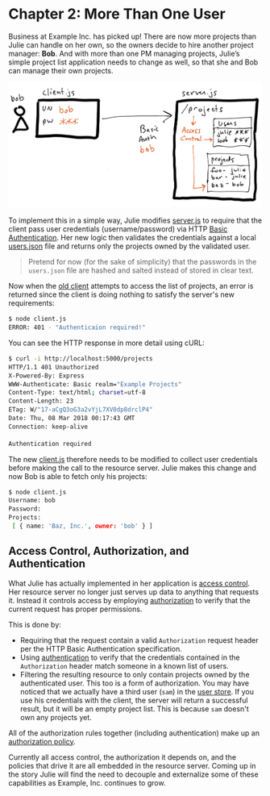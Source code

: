 # Chapter 2: More Than One User

Business at Example Inc. has picked up! There are now more projects than Julie can handle on her own, so the owners decide to hire another project manager: **Bob**. And with more than one PM managing projects, Julie’s simple project list application needs to change as well, so that she and Bob can manage their own projects. 

![](./diagram-01.png)

To implement this in a simple way, Julie modifies [server.js](./server.js) to require that the client pass user credentials (username/password) via HTTP [Basic Authentication](https://tools.ietf.org/html/rfc7617). Her new logic then validates the credentials against a local [users.json](./users.json) file and returns only the projects owned by the validated user.

> Pretend for now (for the sake of simplicity) that the passwords in the `users.json` file are hashed and salted instead of stored in clear text.

Now when the [old client](../01-a-simple-client-and-resource-server/client.js) attempts to access the list of projects, an error is returned since the client is doing nothing to satisfy the server's new requirements:

```sh
$ node client.js
ERROR: 401 - "Authenticaion required!"
```

You can see the HTTP response in more detail using cURL:

```sh
$ curl -i http://localhost:5000/projects
HTTP/1.1 401 Unauthorized
X-Powered-By: Express
WWW-Authenticate: Basic realm="Example Projects"
Content-Type: text/html; charset=utf-8
Content-Length: 23
ETag: W/"17-aCgQ3oG3a2vYjL7XV0dp8drclP4"
Date: Thu, 08 Mar 2018 00:17:43 GMT
Connection: keep-alive

Authentication required
```

The new [client.js](./client.js) therefore needs to be modified to collect user credentials before making the call to the resource server. Julie makes this change and now Bob is able to fetch only his projects:

```sh
$ node client.js
Username: bob
Password:
Projects:
 [ { name: 'Baz, Inc.', owner: 'bob' } ]
```

## Access Control, Authorization, and Authentication

What Julie has actually implemented in her application is [access control](../terms.md#access-control). Her resource server no longer just serves up data to anything that requests it. Instead it controls access by employing [authorization](../terms.md#authorization) to verify that the current request has proper permissions. 

This is done by:

* Requiring that the request contain a valid `Authorization` request header per the HTTP Basic Authentication specification.
* Using [authentication](../terms.md#authentication) to verify that the credentials contained in the `Authorization` header match someone in a known list of users.
* Filtering the resulting resource to only contain projects owned by the authenticated user. This too is a form of authorization. You may have noticed that we actually have a third user (`sam`) in the [user store](./users.json). If you use his credentials with the client, the server will return a successful result, but it will be an empty project list. This is because `sam` doesn't own any projects yet.

All of the authorization rules together (including authentication) make up an [authorization policy](../terms.md#authorization-policy). 

Currently all access control, the authorization it depends on, and the policies that drive it are all embedded in the resource server. Coming up in the story Julie will find the need to decouple and externalize some of these capabilities as Example, Inc. continues to grow.
